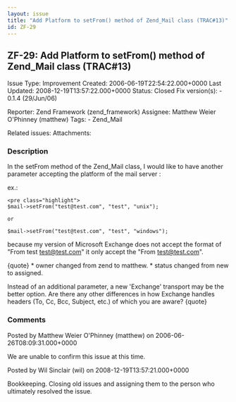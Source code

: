 ```yaml
---
layout: issue
title: "Add Platform to setFrom() method of Zend_Mail class (TRAC#13)"
id: ZF-29
---
```


ZF-29: Add Platform to setFrom() method of Zend\_Mail class (TRAC#13)
---------------------------------------------------------------------

 Issue Type: Improvement Created: 2006-06-19T22:54:22.000+0000 Last Updated: 2008-12-19T13:57:22.000+0000 Status: Closed Fix version(s): - 0.1.4 (29/Jun/06)
 
 Reporter:  Zend Framework (zend\_framework)  Assignee:  Matthew Weier O'Phinney (matthew)  Tags: - Zend\_Mail
 
 Related issues: 
 Attachments: 
### Description

In the setFrom method of the Zend\_Mail class, I would like to have another parameter accepting the platform of the mail server :

ex.:

 
    <pre class="highlight">
    $mail->setFrom("test@test.com", "test", "unix");
    
    or
    
    $mail->setFrom("test@test.com", "test", "windows");


because my version of Microsoft Exchange does not accept the format of "From test [test@test.com](mailto:test@test.com)" it only accept the "From test@test.com".

{quote} \* owner changed from zend to matthew. \* status changed from new to assigned.

Instead of an additional parameter, a new 'Exchange' transport may be the better option. Are there any other differences in how Exchange handles headers (To, Cc, Bcc, Subject, etc.) of which you are aware? {quote}

 

 

### Comments

Posted by Matthew Weier O'Phinney (matthew) on 2006-06-26T08:09:31.000+0000

We are unable to confirm this issue at this time.

 

 

Posted by Wil Sinclair (wil) on 2008-12-19T13:57:21.000+0000

Bookkeeping. Closing old issues and assigning them to the person who ultimately resolved the issue.

 

 